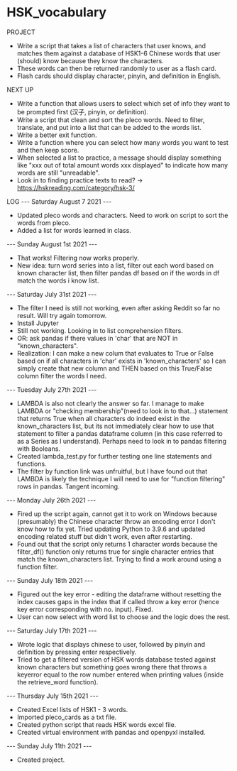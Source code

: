 # HSK_vocabulary

PROJECT
- Write a script that takes a list of characters that user knows, and matches them against a database of HSK1-6 Chinese words that user (should) know because they know the characters.
- These words can then be returned randomly to user as a flash card.
- Flash cards should display character, pinyin, and definition in English.


NEXT UP
- Write a function that allows users to select which set of info they want to be prompted first (汉子, pinyin, or definition).
- Write a script that clean and sort the pleco words. Need to filter, translate, and put into a list that can be added to the words list.
- Write a better exit function.
- Write a function where you can select how many words you want to test and then keep score.
- When selected a list to practice, a message should display something like "xxx out of total amount words xxx displayed" to indicate how many words are still "unreadable".
- Look in to finding practice texts to read? -> https://hskreading.com/category/hsk-3/


LOG
--- Saturday August 7 2021 ---
- Updated pleco words and characters. Need to work on script to sort the words from pleco.
- Added a list for words learned in class.

--- Sunday August 1st 2021 ---
- That works! Filtering now works properly.
- New idea: turn word series into a list, filter out each word based on known character list, then filter pandas df based on if the words in df match the words i know list.

--- Saturday July 31st 2021 ---
- The filter I need is still not working, even after asking Reddit so far no result. Will try again tomorrow.
- Install Jupyter
- Still not working. Looking in to list comprehension filters.
- OR: ask pandas if there values in 'char' that are NOT in "known_characters".
- Realization: I can make a new colum that evaluates to True or False based on if all characters in 'char' exists in 'known_characters' so I can simply create that new column and THEN based on this True/False column filter the words I need.

--- Tuesday July 27th 2021 ---
- LAMBDA is also not clearly the answer so far. I manage to make LAMBDA or "checking membership"(need to look in to that...) statement that returns True when all characters do indeed exist in the known_characters list, but its not immediately clear how to use that statement to filter a pandas dataframe column (in this case referred to as a Series as I understand). Perhaps need to look in to pandas filtering with Booleans.
- Created lambda_test.py for further testing one line statements and functions.
- The filter by function link was unfruitful, but I have found out that LAMBDA is likely the technique I will need to use for "function filtering" rows in pandas. Tangent incoming.

--- Monday July 26th 2021 ---
- Fired up the script again, cannot get it to work on Windows because (presumably) the Chinese character throw an encoding error I don't know how to fix yet. Tried updating Python to 3.9.6 and updated encoding related stuff but didn't work, even after restarting.
- Found out that the script only returns 1 character words because the filter_df() function only returns true for single character entries that match the known_characters list. Trying to find a work around using a function filter.

--- Sunday July 18th 2021 ---
- Figured out the key error - editing the dataframe without resetting the index causes gaps in the index that if called throw a key error (hence key error corresponding with no. input). Fixed.
- User can now select with word list to choose and the logic does the rest.

--- Saturday July 17th 2021 ---
- Wrote logic that displays chinese to user, followed by pinyin and definition by pressing enter respectively.
- Tried to get a filtered version of HSK words database tested against known characters but something goes wrong there that throws a keyerror equal to the row number entered when printing values (inside the retrieve_word function).

--- Thursday July 15th 2021 ---
- Created Excel lists of HSK1 - 3 words.
- Imported pleco_cards as a txt file.
- Created python script that reads HSK words excel file.
- Created virtual environment with pandas and openpyxl installed.

--- Sunday July 11th 2021 ---
- Created project.
